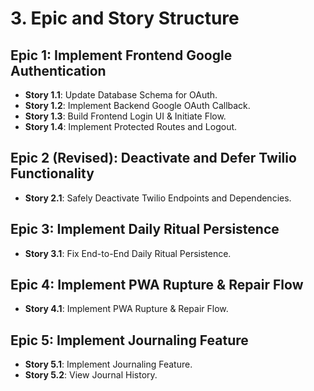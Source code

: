 # **3. Epic and Story Structure**

## **Epic 1: Implement Frontend Google Authentication**
* **Story 1.1**: Update Database Schema for OAuth.
* **Story 1.2**: Implement Backend Google OAuth Callback.
* **Story 1.3**: Build Frontend Login UI & Initiate Flow.
* **Story 1.4**: Implement Protected Routes and Logout.

## **Epic 2 (Revised): Deactivate and Defer Twilio Functionality**
* **Story 2.1**: Safely Deactivate Twilio Endpoints and Dependencies.

## **Epic 3: Implement Daily Ritual Persistence**
* **Story 3.1**: Fix End-to-End Daily Ritual Persistence.

## **Epic 4: Implement PWA Rupture & Repair Flow**
* **Story 4.1**: Implement PWA Rupture & Repair Flow.

## **Epic 5: Implement Journaling Feature**
* **Story 5.1**: Implement Journaling Feature.
* **Story 5.2**: View Journal History.